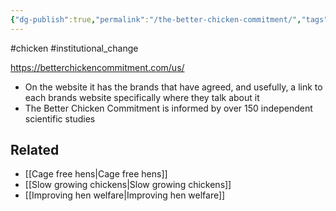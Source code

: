 ```yaml
---
{"dg-publish":true,"permalink":"/the-better-chicken-commitment/","tags":["#chicken","#institutional_change"],"created":"2025-10-23T17:42:42.836+01:00","updated":"2025-10-23T18:06:08.641+01:00"}
---
```


#chicken #institutional_change 

https://betterchickencommitment.com/us/
- On the website it has the brands that have agreed, and usefully, a link to each brands website specifically where they talk about it
- The Better Chicken Commitment is informed by over 150 independent scientific studies

## Related
- [[Cage free hens\|Cage free hens]]
- [[Slow growing chickens\|Slow growing chickens]]
- [[Improving hen welfare\|Improving hen welfare]] 
